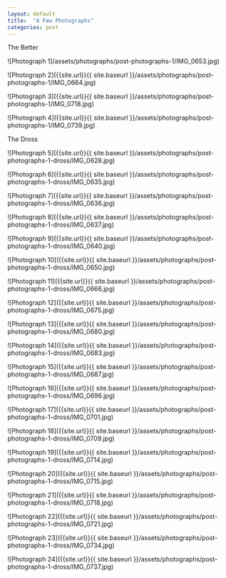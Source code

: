 ```yaml
---
layout: default
title:  "A Few Photographs"
categories: post
---
```


The Better


![Photograph 1]/assets/photographs/post-photographs-1/IMG_0653.jpg)

![Photograph 2]({{site.url}}{{ site.baseurl }}/assets/photographs/post-photographs-1/IMG_0664.jpg)

![Photograph 3]({{site.url}}{{ site.baseurl }}/assets/photographs/post-photographs-1/IMG_0718.jpg)

![Photograph 4]({{site.url}}{{ site.baseurl }}/assets/photographs/post-photographs-1/IMG_0739.jpg)


The Dross


![Photograph 5]({{site.url}}{{ site.baseurl }}/assets/photographs/post-photographs-1-dross/IMG_0628.jpg)

![Photograph 6]({{site.url}}{{ site.baseurl }}/assets/photographs/post-photographs-1-dross/IMG_0635.jpg)

![Photograph 7]({{site.url}}{{ site.baseurl }}/assets/photographs/post-photographs-1-dross/IMG_0636.jpg)

![Photograph 8]({{site.url}}{{ site.baseurl }}/assets/photographs/post-photographs-1-dross/IMG_0637.jpg)

![Photograph 9]({{site.url}}{{ site.baseurl }}/assets/photographs/post-photographs-1-dross/IMG_0640.jpg)

![Photograph 10]({{site.url}}{{ site.baseurl }}/assets/photographs/post-photographs-1-dross/IMG_0650.jpg)

![Photograph 11]({{site.url}}{{ site.baseurl }}/assets/photographs/post-photographs-1-dross/IMG_0666.jpg)

![Photograph 12]({{site.url}}{{ site.baseurl }}/assets/photographs/post-photographs-1-dross/IMG_0675.jpg)

![Photograph 13]({{site.url}}{{ site.baseurl }}/assets/photographs/post-photographs-1-dross/IMG_0680.jpg)

![Photograph 14]({{site.url}}{{ site.baseurl }}/assets/photographs/post-photographs-1-dross/IMG_0683.jpg)

![Photograph 15]({{site.url}}{{ site.baseurl }}/assets/photographs/post-photographs-1-dross/IMG_0687.jpg)

![Photograph 16]({{site.url}}{{ site.baseurl }}/assets/photographs/post-photographs-1-dross/IMG_0696.jpg)

![Photograph 17]({{site.url}}{{ site.baseurl }}/assets/photographs/post-photographs-1-dross/IMG_0701.jpg)

![Photograph 18]({{site.url}}{{ site.baseurl }}/assets/photographs/post-photographs-1-dross/IMG_0709.jpg)

![Photograph 19]({{site.url}}{{ site.baseurl }}/assets/photographs/post-photographs-1-dross/IMG_0714.jpg)

![Photograph 20]({{site.url}}{{ site.baseurl }}/assets/photographs/post-photographs-1-dross/IMG_0715.jpg)

![Photograph 21]({{site.url}}{{ site.baseurl }}/assets/photographs/post-photographs-1-dross/IMG_0718.jpg)

![Photograph 22]({{site.url}}{{ site.baseurl }}/assets/photographs/post-photographs-1-dross/IMG_0721.jpg)

![Photograph 23]({{site.url}}{{ site.baseurl }}/assets/photographs/post-photographs-1-dross/IMG_0734.jpg)

![Photograph 24]({{site.url}}{{ site.baseurl }}/assets/photographs/post-photographs-1-dross/IMG_0737.jpg)

